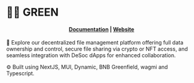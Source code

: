 # 🧑‍🎤 GREEN

<h4 align="center">
  <a href="#">Documentation</a> |
  <a href="#">Website</a>
</h4>

🧪 Explore our decentralized file management platform offering full data ownership and control, secure file sharing via crypto or NFT access, and seamless integration with DeSoc dApps for enhanced collaboration.

⚙️ Built using NextJS, MUI, Dynamic, BNB Greenfield, wagmi and Typescript.
